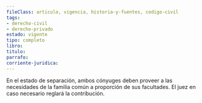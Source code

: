 ```yaml
---
fileClass: articulo, vigencia, historia-y-fuentes, codigo-civil
tags:
- derecho-civil
- derecho-privado
estado: vigente
tipo: completo
libro:
titulo:
parrafo:
corriente-juridica:
---
```

En el estado de separación, ambos cónyuges deben proveer a las necesidades de la familia común a proporción de sus facultades. El juez en caso necesario reglará la contribución.